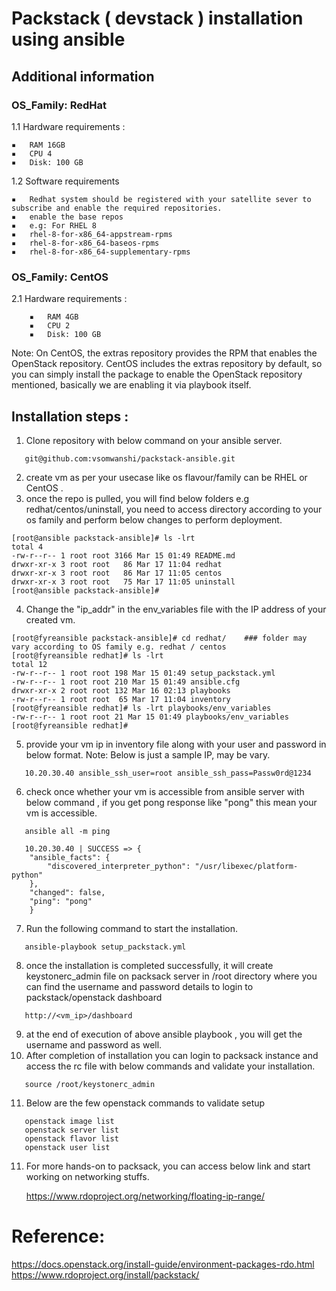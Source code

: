 # Packstack ( devstack ) installation using ansible
## Additional information
### OS_Family: RedHat
1.1 Hardware requirements :

	▪	RAM 16GB
	▪	CPU 4
	▪	Disk: 100 GB

1.2 Software requirements 

	▪	Redhat system should be registered with your satellite sever to subscribe and enable the required repositories.
	▪	enable the base repos 
	▪	e.g: For RHEL 8
	▪	rhel-8-for-x86_64-appstream-rpms
	▪	rhel-8-for-x86_64-baseos-rpms
	▪	rhel-8-for-x86_64-supplementary-rpms    
	
### OS_Family: CentOS
2.1  Hardware requirements :

		▪	RAM 4GB
		▪	CPU 2
		▪	Disk: 100 GB

Note: On CentOS, the extras repository provides the RPM that enables the OpenStack repository. CentOS includes the extras repository by default, so you can simply install the package to enable the OpenStack repository mentioned, basically we are enabling it via playbook itself.     

## Installation steps :

1. Clone repository with below command on your ansible server.
```
   git@github.com:vsomwanshi/packstack-ansible.git
```      
2. create vm as per your usecase like os flavour/family can  be RHEL or CentOS .
3. once the repo is pulled, you will find below folders e.g redhat/centos/uninstall, you need to access directory according to your os family and perform below changes to perform deployment.
```
[root@ansible packstack-ansible]# ls -lrt
total 4
-rw-r--r-- 1 root root 3166 Mar 15 01:49 README.md
drwxr-xr-x 3 root root   86 Mar 17 11:04 redhat
drwxr-xr-x 3 root root   86 Mar 17 11:05 centos
drwxr-xr-x 3 root root   75 Mar 17 11:05 uninstall
[root@ansible packstack-ansible]# 
```
4. Change the "ip_addr" in the env_variables file with the IP address of your created vm.
```
[root@fyreansible packstack-ansible]# cd redhat/	### folder may vary according to OS family e.g. redhat / centos
[root@fyreansible redhat]# ls -lrt
total 12
-rw-r--r-- 1 root root 198 Mar 15 01:49 setup_packstack.yml
-rw-r--r-- 1 root root 210 Mar 15 01:49 ansible.cfg
drwxr-xr-x 2 root root 132 Mar 16 02:13 playbooks
-rw-r--r-- 1 root root  65 Mar 17 11:04 inventory
[root@fyreansible redhat]# ls -lrt playbooks/env_variables 
-rw-r--r-- 1 root root 21 Mar 15 01:49 playbooks/env_variables
[root@fyreansible redhat]# 

``` 
5. provide your vm ip in inventory file along with your user and password in below format. Note: Below is just a sample IP, may be vary. 
```
   10.20.30.40 ansible_ssh_user=root ansible_ssh_pass=Passw0rd@1234
```   
6. check once whether your vm is accessible from ansible server with below command , if you get pong response like "pong" this mean your vm is accessible.
```   
   ansible all -m ping
   
   10.20.30.40 | SUCCESS => {
    "ansible_facts": {
        "discovered_interpreter_python": "/usr/libexec/platform-python"
    },
    "changed": false,
    "ping": "pong"
    }
```   
7. Run the following command to start the installation.
```
   ansible-playbook setup_packstack.yml
```
8. once the installation is completed successfully, it will create keystonerc_admin file on packsack server in /root directory where you can find the username and password details to login to packstack/openstack dashboard
```
   http://<vm_ip>/dashboard
```   
9. at the end of execution of above ansible playbook , you will get the username and password as well.
10. After completion of installation you can login to packsack instance and access the rc file with below commands and validate your installation.
```     
   source /root/keystonerc_admin
```
11. Below are the few openstack commands to validate setup
```
   openstack image list
   openstack server list
   openstack flavor list
   openstack user list
```
11. For more hands-on to packsack, you can access below link and start working on networking stuffs.

    https://www.rdoproject.org/networking/floating-ip-range/


# Reference:

https://docs.openstack.org/install-guide/environment-packages-rdo.html
https://www.rdoproject.org/install/packstack/

